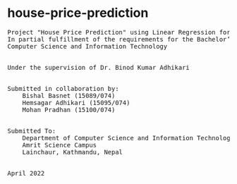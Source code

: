 # house-price-prediction

<pre>
Project "House Price Prediction" using Linear Regression for Machine Learning
In partial fulfillment of the requirements for the Bachelor’s Degree in 
Computer Science and Information Technology


Under the supervision of Dr. Binod Kumar Adhikari


Submitted in collaboration by:
	Bishal Basnet (15089/074)
	Hemsagar Adhikari (15095/074)
	Mohan Pradhan (15100/074)


Submitted To:
	Department of Computer Science and Information Technology
	Amrit Science Campus
	Lainchaur, Kathmandu, Nepal


April 2022
</pre>